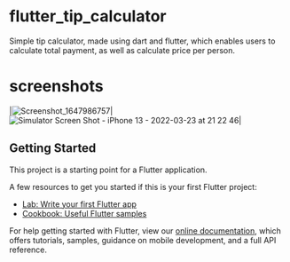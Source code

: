 # flutter_tip_calculator

Simple tip calculator, made using dart and flutter, which enables users to calculate total payment, as well as calculate price per person. 

# screenshots

|![Screenshot_1647986757](https://user-images.githubusercontent.com/56762634/159790219-bd6c8df2-ce7a-47cc-b7ce-7992127b5f5e.png)|![Simulator Screen Shot - iPhone 13 - 2022-03-23 at 21 22 46](https://user-images.githubusercontent.com/56762634/159790228-3dacddf8-4c9c-4f79-ab87-b7a47993cc9f.png)|



## Getting Started

This project is a starting point for a Flutter application.

A few resources to get you started if this is your first Flutter project:

- [Lab: Write your first Flutter app](https://flutter.dev/docs/get-started/codelab)
- [Cookbook: Useful Flutter samples](https://flutter.dev/docs/cookbook)

For help getting started with Flutter, view our
[online documentation](https://flutter.dev/docs), which offers tutorials,
samples, guidance on mobile development, and a full API reference.
